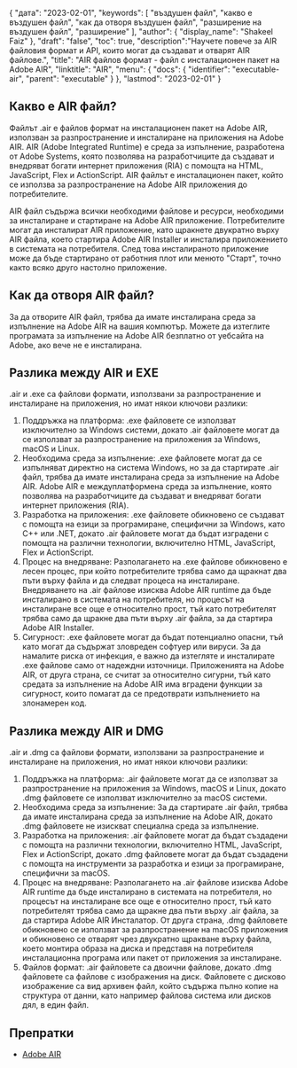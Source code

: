 {
"дата": "2023-02-01",
  "keywords": [
"въздушен файл",
"какво е въздушен файл",
"как да отворя въздушен файл",
"разширение на въздушен файл",
"разширение"
],
  "author": {
"display_name": "Shakeel Faiz"
},
"draft": "false",
"toc": true,
  "description":"Научете повече за AIR файловия формат и API, които могат да създават и отварят AIR файлове.",
"title": "AIR файлов формат - файл с инсталационен пакет на Adobe AIR",
"linktitle": "AIR",
  "menu": {
    "docs": {
      "identifier": "executable-air",
      "parent": "executable"
}
},
"lastmod": "2023-02-01"
}

## Какво е AIR файл?

Файлът .air е файлов формат на инсталационен пакет на Adobe AIR, използван за разпространение и инсталиране на приложения на Adobe AIR. AIR (Adobe Integrated Runtime) е среда за изпълнение, разработена от Adobe Systems, която позволява на разработчиците да създават и внедряват богати интернет приложения (RIA) с помощта на HTML, JavaScript, Flex и ActionScript. AIR файлът е инсталационен пакет, който се използва за разпространение на Adobe AIR приложения до потребителите.

AIR файл съдържа всички необходими файлове и ресурси, необходими за инсталиране и стартиране на Adobe AIR приложение. Потребителите могат да инсталират AIR приложение, като щракнете двукратно върху AIR файла, което стартира Adobe AIR Installer и инсталира приложението в системата на потребителя. След това инсталираното приложение може да бъде стартирано от работния плот или менюто "Старт", точно както всяко друго настолно приложение.

## Как да отворя AIR файл?

За да отворите AIR файл, трябва да имате инсталирана среда за изпълнение на Adobe AIR на вашия компютър. Можете да изтеглите програмата за изпълнение на Adobe AIR безплатно от уебсайта на Adobe, ако вече не е инсталирана.

## Разлика между AIR и EXE

.air и .exe са файлови формати, използвани за разпространение и инсталиране на приложения, но имат някои ключови разлики:

1. Поддръжка на платформа: .exe файловете се използват изключително за Windows системи, докато .air файловете могат да се използват за разпространение на приложения за Windows, macOS и Linux.
2. Необходима среда за изпълнение: .exe файловете могат да се изпълняват директно на система Windows, но за да стартирате .air файл, трябва да имате инсталирана среда за изпълнение на Adobe AIR. Adobe AIR е междуплатформена среда за изпълнение, която позволява на разработчиците да създават и внедряват богати интернет приложения (RIA).
3. Разработка на приложения: .exe файловете обикновено се създават с помощта на езици за програмиране, специфични за Windows, като C++ или .NET, докато .air файловете могат да бъдат изградени с помощта на различни технологии, включително HTML, JavaScript, Flex и ActionScript.
4. Процес на внедряване: Разполагането на .exe файлове обикновено е лесен процес, при който потребителите трябва само да щракнат два пъти върху файла и да следват процеса на инсталиране. Внедряването на .air файлове изисква Adobe AIR runtime да бъде инсталирано в системата на потребителя, но процесът на инсталиране все още е относително прост, тъй като потребителят трябва само да щракне два пъти върху .air файла, за да стартира Adobe AIR Installer.
5. Сигурност: .exe файловете могат да бъдат потенциално опасни, тъй като могат да съдържат зловреден софтуер или вируси. За да намалите риска от инфекция, е важно да изтегляте и инсталирате .exe файлове само от надеждни източници. Приложенията на Adobe AIR, от друга страна, се считат за относително сигурни, тъй като средата за изпълнение на Adobe AIR има вградени функции за сигурност, които помагат да се предотврати изпълнението на злонамерен код.

## Разлика между AIR и DMG

.air и .dmg са файлови формати, използвани за разпространение и инсталиране на приложения, но имат някои ключови разлики:

1. Поддръжка на платформа: .air файловете могат да се използват за разпространение на приложения за Windows, macOS и Linux, докато .dmg файловете се използват изключително за macOS системи.
2. Необходима среда за изпълнение: За да стартирате .air файл, трябва да имате инсталирана среда за изпълнение на Adobe AIR, докато .dmg файловете не изискват специална среда за изпълнение.
3. Разработка на приложения: .air файловете могат да бъдат създадени с помощта на различни технологии, включително HTML, JavaScript, Flex и ActionScript, докато .dmg файловете могат да бъдат създадени с помощта на инструменти за разработка и езици за програмиране, специфични за macOS.
4. Процес на внедряване: Разполагането на .air файлове изисква Adobe AIR runtime да бъде инсталирано в системата на потребителя, но процесът на инсталиране все още е относително прост, тъй като потребителят трябва само да щракне два пъти върху .air файла, за да стартира Adobe AIR Инсталатор. От друга страна, .dmg файловете обикновено се използват за разпространение на macOS приложения и обикновено се отварят чрез двукратно щракване върху файла, което монтира образа на диска и представя на потребителя инсталационна програма или пакет от приложения за инсталиране.
5. Файлов формат: .air файловете са двоични файлове, докато .dmg файловете са файлове с изображения на диск. Файловете с дисково изображение са вид архивен файл, който съдържа пълно копие на структура от данни, като например файлова система или дисков дял, в един файл.

## Препратки
* [Adobe AIR](https://en.wikipedia.org/wiki/Adobe_AIR)

